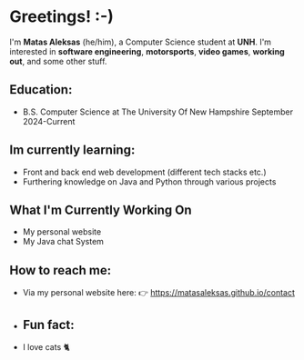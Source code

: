 # Greetings! :-)

I'm **Matas Aleksas** (he/him), a Computer Science student at **UNH**. I'm interested in **software engineering**, **motorsports**, **video games**, **working out**, and some other stuff. 

## **Education:**

- B.S. Computer Science at The University Of New Hampshire September 2024-Current

## **Im currently learning:**

- Front and back end web development (different tech stacks etc.)
- Furthering knowledge on Java and Python through various projects

## **What I'm Currently Working On**

- My personal website
- My Java chat System

## **How to reach me:**
- Via my personal website here: 👉 https://matasaleksas.github.io/contact

- ## **Fun fact:**
- I love cats 🐈
<!--
**Smokey269/Smokey269** is a ✨ _special_ ✨ repository because its `README.md` (this file) appears on your GitHub profile.

Here are some ideas to get you started:

- 🔭 I’m currently working on ...
- 🌱 I’m currently learning ...
- 👯 I’m looking to collaborate on ...
- 🤔 I’m looking for help with ...
- 💬 Ask me about ...
- 📫 How to reach me: ...
- 😄 Pronouns: ...
- ⚡ Fun fact: ...
-->
